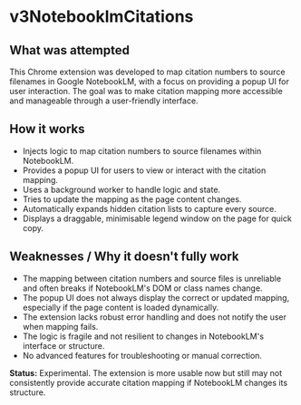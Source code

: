 # v3NotebooklmCitations

## What was attempted

This Chrome extension was developed to map citation numbers to source filenames in Google NotebookLM, with a focus on providing a popup UI for user interaction. The goal was to make citation mapping more accessible and manageable through a user-friendly interface.

## How it works

- Injects logic to map citation numbers to source filenames within NotebookLM.
- Provides a popup UI for users to view or interact with the citation mapping.
- Uses a background worker to handle logic and state.
- Tries to update the mapping as the page content changes.
- Automatically expands hidden citation lists to capture every source.
- Displays a draggable, minimisable legend window on the page for quick copy.

## Weaknesses / Why it doesn't fully work

- The mapping between citation numbers and source files is unreliable and often breaks if NotebookLM's DOM or class names change.
- The popup UI does not always display the correct or updated mapping, especially if the page content is loaded dynamically.
- The extension lacks robust error handling and does not notify the user when mapping fails.
- The logic is fragile and not resilient to changes in NotebookLM's interface or structure.
- No advanced features for troubleshooting or manual correction.

**Status:** Experimental. The extension is more usable now but still may not consistently provide accurate citation mapping if NotebookLM changes its structure.
